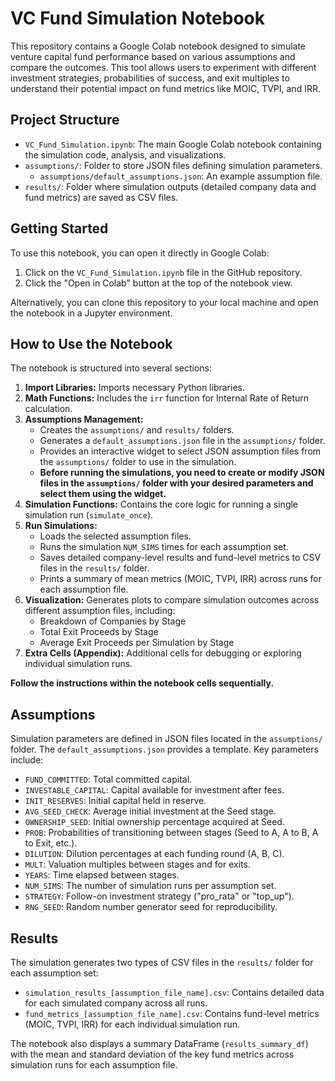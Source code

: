 # VC Fund Simulation Notebook

This repository contains a Google Colab notebook designed to simulate venture capital fund performance based on various assumptions and compare the outcomes. This tool allows users to experiment with different investment strategies, probabilities of success, and exit multiples to understand their potential impact on fund metrics like MOIC, TVPI, and IRR.

## Project Structure

*   `VC_Fund_Simulation.ipynb`: The main Google Colab notebook containing the simulation code, analysis, and visualizations.
*   `assumptions/`: Folder to store JSON files defining simulation parameters.
    *   `assumptions/default_assumptions.json`: An example assumption file.
*   `results/`: Folder where simulation outputs (detailed company data and fund metrics) are saved as CSV files.

## Getting Started

To use this notebook, you can open it directly in Google Colab:

1.  Click on the `VC_Fund_Simulation.ipynb` file in the GitHub repository.
2.  Click the "Open in Colab" button at the top of the notebook view.

Alternatively, you can clone this repository to your local machine and open the notebook in a Jupyter environment.

## How to Use the Notebook

The notebook is structured into several sections:

1.  **Import Libraries:** Imports necessary Python libraries.
2.  **Math Functions:** Includes the `irr` function for Internal Rate of Return calculation.
3.  **Assumptions Management:**
    *   Creates the `assumptions/` and `results/` folders.
    *   Generates a `default_assumptions.json` file in the `assumptions/` folder.
    *   Provides an interactive widget to select JSON assumption files from the `assumptions/` folder to use in the simulation.
    *   **Before running the simulations, you need to create or modify JSON files in the `assumptions/` folder with your desired parameters and select them using the widget.**
4.  **Simulation Functions:** Contains the core logic for running a single simulation run (`simulate_once`).
5.  **Run Simulations:**
    *   Loads the selected assumption files.
    *   Runs the simulation `NUM_SIMS` times for each assumption set.
    *   Saves detailed company-level results and fund-level metrics to CSV files in the `results/` folder.
    *   Prints a summary of mean metrics (MOIC, TVPI, IRR) across runs for each assumption file.
6.  **Visualization:** Generates plots to compare simulation outcomes across different assumption files, including:
    *   Breakdown of Companies by Stage
    *   Total Exit Proceeds by Stage
    *   Average Exit Proceeds per Simulation by Stage
7.  **Extra Cells (Appendix):** Additional cells for debugging or exploring individual simulation runs.

**Follow the instructions within the notebook cells sequentially.**

## Assumptions

Simulation parameters are defined in JSON files located in the `assumptions/` folder. The `default_assumptions.json` provides a template. Key parameters include:

*   `FUND_COMMITTED`: Total committed capital.
*   `INVESTABLE_CAPITAL`: Capital available for investment after fees.
*   `INIT_RESERVES`: Initial capital held in reserve.
*   `AVG_SEED_CHECK`: Average initial investment at the Seed stage.
*   `OWNERSHIP_SEED`: Initial ownership percentage acquired at Seed.
*   `PROB`: Probabilities of transitioning between stages (Seed to A, A to B, A to Exit, etc.).
*   `DILUTION`: Dilution percentages at each funding round (A, B, C).
*   `MULT`: Valuation multiples between stages and for exits.
*   `YEARS`: Time elapsed between stages.
*   `NUM_SIMS`: The number of simulation runs per assumption set.
*   `STRATEGY`: Follow-on investment strategy ("pro_rata" or "top_up").
*   `RNG_SEED`: Random number generator seed for reproducibility.

## Results

The simulation generates two types of CSV files in the `results/` folder for each assumption set:

*   `simulation_results_[assumption_file_name].csv`: Contains detailed data for each simulated company across all runs.
*   `fund_metrics_[assumption_file_name].csv`: Contains fund-level metrics (MOIC, TVPI, IRR) for each individual simulation run.

The notebook also displays a summary DataFrame (`results_summary_df`) with the mean and standard deviation of the key fund metrics across simulation runs for each assumption file.
